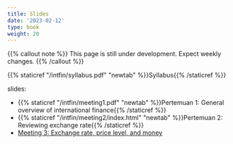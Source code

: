 ```yaml
---
title: Slides
date: '2023-02-12'
type: book
weight: 20
---
```


{{% callout note %}} This page is still under development. Expect weekly changes. {{% /callout %}}

{{% staticref "/intfin/syllabus.pdf" "newtab" %}}Syllabus{{% /staticref %}}

slides:

- {{% staticref "/intfin/meeting1.pdf" "newtab" %}}Pertemuan 1: General overview of international finance{{% /staticref %}}
- {{% staticref "/intfin/meeting2/index.html" "newtab" %}}Pertemuan 2: Reviewing exchange rate{{% /staticref %}}
- [Meeting 3: Exchange rate, price level, and money](https://1drv.ms/p/s!AjelszXKKcmskYhwcDjr93hQft1awQ?e=0BG15k)

